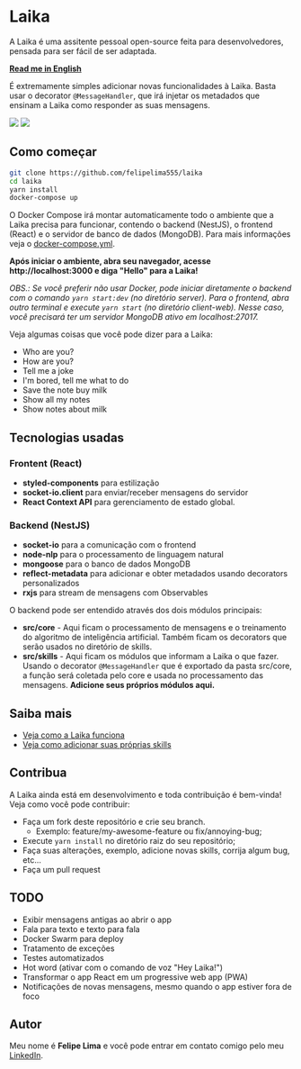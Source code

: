 # Laika

A Laika é uma assitente pessoal open-source feita para desenvolvedores, pensada para ser fácil de ser adaptada.

**[Read me in English](https://github.com/felipelima555/laika/blob/master/README.md)**

É extremamente simples adicionar novas funcionalidades à Laika. Basta usar o decorator `@MessageHandler`, que irá injetar os metadados que ensinam a Laika como responder as suas mensagens.

<img src="https://user-images.githubusercontent.com/20775579/90994643-c10a8e80-e58f-11ea-9949-ac5594e09fc4.png" />

<img src="https://user-images.githubusercontent.com/20775579/90994647-c7990600-e58f-11ea-898f-c90aa748f221.gif" />

## Como começar

```bash
git clone https://github.com/felipelima555/laika
cd laika
yarn install
docker-compose up
```

O Docker Compose irá montar automaticamente todo o ambiente que a Laika precisa para funcionar, contendo o backend (NestJS), o frontend (React) e o servidor de banco de dados (MongoDB). Para mais informações veja o [docker-compose.yml](https://github.com/felipelima555/laika/blob/master/docker-compose.yml).

**Após iniciar o ambiente, abra seu navegador, acesse http://localhost:3000 e diga "Hello" para a Laika!**

_OBS.: Se você preferir não usar Docker, pode iniciar diretamente o backend com o comando `yarn start:dev` (no diretório server). Para o frontend, abra outro terminal e execute `yarn start` (no diretório client-web). Nesse caso, você precisará ter um servidor MongoDB ativo em localhost:27017._

Veja algumas coisas que você pode dizer para a Laika:

- Who are you?
- How are you?
- Tell me a joke
- I'm bored, tell me what to do
- Save the note buy milk
- Show all my notes
- Show notes about milk

## Tecnologias usadas

### Frontent (React)

- **styled-components** para estilização
- **socket-io.client** para enviar/receber mensagens do servidor
- **React Context API** para gerenciamento de estado global.

### Backend (NestJS)

- **socket-io** para a comunicação com o frontend
- **node-nlp** para o processamento de linguagem natural
- **mongoose** para o banco de dados MongoDB
- **reflect-metadata** para adicionar e obter metadados usando decorators personalizados
- **rxjs** para stream de mensagens com Observables

O backend pode ser entendido através dos dois módulos principais:

- **src/core** - Aqui ficam o processamento de mensagens e o treinamento do algoritmo de inteligência artificial. Também ficam os decorators que serão usados no diretório de skills.
- **src/skills** - Aqui ficam os módulos que informam a Laika o que fazer. Usando o decorator `@MessageHandler` que é exportado da pasta src/core, a função será coletada pelo core e usada no processamento das mensagens. **Adicione seus próprios módulos aqui.**

## Saiba mais

- [Veja como a Laika funciona](https://github.com/flplima/laika/blob/master/docs/how-it-works.pt-BR.md)
- [Veja como adicionar suas próprias skills](https://github.com/flplima/laika/blob/master/docs/add-new-skills.pt-BR.md)

## Contribua

A Laika ainda está em desenvolvimento e toda contribuição é bem-vinda! Veja como você pode contribuir:

- Faça um fork deste repositório e crie seu branch.
  - Exemplo: feature/my-awesome-feature ou fix/annoying-bug;
- Execute `yarn install` no diretório raiz do seu repositório;
- Faça suas alterações, exemplo, adicione novas skills, corrija algum bug, etc...
- Faça um pull request

## TODO

- Exibir mensagens antigas ao abrir o app
- Fala para texto e texto para fala
- Docker Swarm para deploy
- Tratamento de exceções
- Testes automatizados
- Hot word (ativar com o comando de voz "Hey Laika!")
- Transformar o app React em um progressive web app (PWA)
- Notificações de novas mensagens, mesmo quando o app estiver fora de foco

## Autor

Meu nome é **Felipe Lima** e você pode entrar em contato comigo pelo meu [LinkedIn](https://www.linkedin.com/in/felipelimadasilva/).
